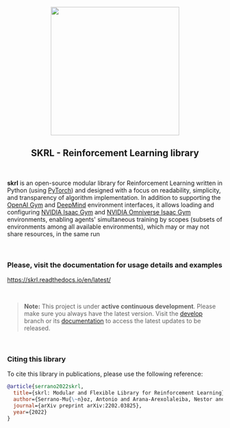 <p align="center">
  <img width="300rem" src="https://raw.githubusercontent.com/Toni-SM/skrl/main/docs/source/_static/data/skrl-up-transparent.png">
</p>
<h2 align="center" style="border-bottom: 0 !important;">SKRL - Reinforcement Learning library</h2>
<br>

**skrl** is an open-source modular library for Reinforcement Learning written in Python (using [PyTorch](https://pytorch.org/)) and designed with a focus on readability, simplicity, and transparency of algorithm implementation. In addition to supporting the [OpenAI Gym](https://www.gymlibrary.dev) and [DeepMind](https://github.com/deepmind/dm_env) environment interfaces, it allows loading and configuring [NVIDIA Isaac Gym](https://developer.nvidia.com/isaac-gym/) and [NVIDIA Omniverse Isaac Gym](https://docs.omniverse.nvidia.com/app_isaacsim/app_isaacsim/tutorial_gym_isaac_gym.html) environments, enabling agents' simultaneous training by scopes (subsets of environments among all available environments), which may or may not share resources, in the same run

<br>

### Please, visit the documentation for usage details and examples

https://skrl.readthedocs.io/en/latest/

<br>

> **Note:** This project is under **active continuous development**. Please make sure you always have the latest version. Visit the [develop](https://github.com/Toni-SM/skrl/tree/develop) branch or its [documentation](https://skrl.readthedocs.io/en/develop) to access the latest updates to be released.

<br>

### Citing this library

To cite this library in publications, please use the following reference:

```bibtex
@article{serrano2022skrl,
  title={skrl: Modular and Flexible Library for Reinforcement Learning},
  author={Serrano-Mu{\~n}oz, Antonio and Arana-Arexolaleiba, Nestor and Chrysostomou, Dimitrios and B{\o}gh, Simon},
  journal={arXiv preprint arXiv:2202.03825},
  year={2022}
}
```
